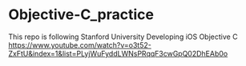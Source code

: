 # Objective-C_practice

This repo is following Stanford University Developing iOS Objective C
https://www.youtube.com/watch?v=o3t52-ZxFtU&index=1&list=PLyjWuFyddLWNsPRqqF3cwGpQ02DhEAb0o

